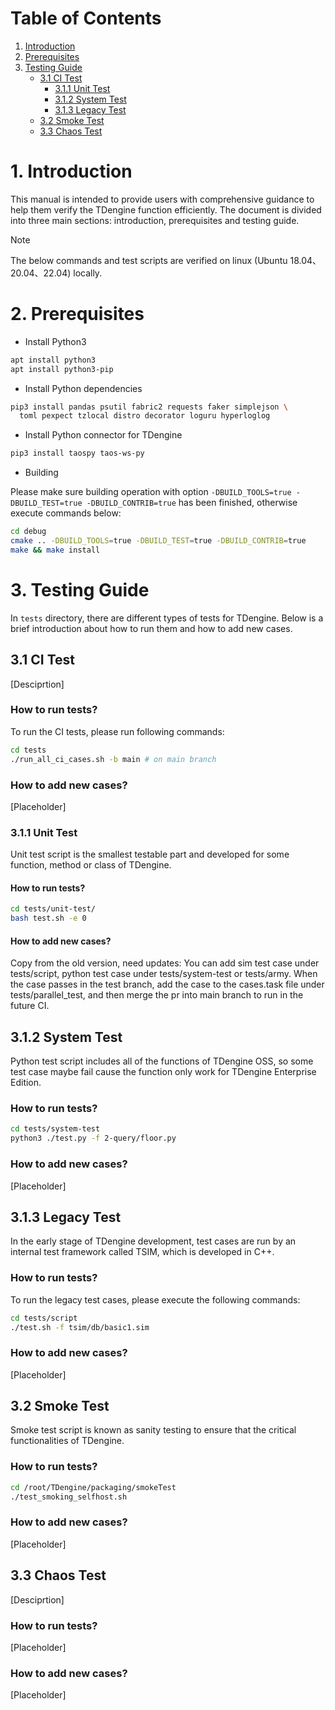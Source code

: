 # Table of Contents

1. [Introduction](#1-introduction)
1. [Prerequisites](#2-prerequisites)
1. [Testing Guide](#3-testing-guide)
    - [3.1 CI Test](#31-ci-test)
      - [3.1.1 Unit Test](#311-unit-test)
      - [3.1.2 System Test](#312-system-test)
      - [3.1.3 Legacy Test](#313-legacy-test)
    - [3.2 Smoke Test](#32-smoke-test)
    - [3.3 Chaos Test](#33-chaos-test)


# 1. Introduction

This manual is intended to provide users with comprehensive guidance to help them verify the TDengine function efficiently. The document is divided into three main sections: introduction, prerequisites and testing guide.

> [!NOTE]
> The below commands and test scripts are verified on linux (Ubuntu 18.04、20.04、22.04) locally.

# 2. Prerequisites

- Install Python3

```bash
apt install python3
apt install python3-pip
```

- Install Python dependencies

```bash
pip3 install pandas psutil fabric2 requests faker simplejson \
  toml pexpect tzlocal distro decorator loguru hyperloglog
```

- Install Python connector for TDengine

```bash
pip3 install taospy taos-ws-py
```

- Building

Please make sure building operation with option `-DBUILD_TOOLS=true -DBUILD_TEST=true -DBUILD_CONTRIB=true` has been finished, otherwise execute commands below:

```bash
cd debug
cmake .. -DBUILD_TOOLS=true -DBUILD_TEST=true -DBUILD_CONTRIB=true
make && make install
```

# 3. Testing Guide

In `tests` directory, there are different types of tests for TDengine. Below is a brief introduction about how to run them and how to add new cases.


## 3.1 CI Test

[Desciprtion]

### How to run tests?

To run the CI tests, please run following commands:

```bash
cd tests
./run_all_ci_cases.sh -b main # on main branch
```

### How to add new cases?

[Placeholder]


### 3.1.1 Unit Test

Unit test script is the smallest testable part and developed for some function, method or class of TDengine.

#### How to run tests?

```bash
cd tests/unit-test/
bash test.sh -e 0
```

#### How to add new cases?

Copy from the old version, need updates:
You can add sim test case under tests/script, python test case under tests/system-test or tests/army. When the case passes in the test branch, add the case to the cases.task file under tests/parallel_test, and then merge the pr into main branch to run in the future CI.

## 3.1.2 System Test

Python test script includes all of the functions of TDengine OSS, so some test case maybe fail cause the function only
work for TDengine Enterprise Edition.

### How to run tests?

```bash
cd tests/system-test
python3 ./test.py -f 2-query/floor.py
```

### How to add new cases?

[Placeholder]

## 3.1.3 Legacy Test

In the early stage of TDengine development, test cases are run by an internal test framework called TSIM, which is developed in C++.

### How to run tests?

To run the legacy test cases, please execute the following commands:

```bash
cd tests/script
./test.sh -f tsim/db/basic1.sim
```

### How to add new cases?

[Placeholder]


## 3.2 Smoke Test

Smoke test script is known as sanity testing to ensure that the critical functionalities of TDengine.

### How to run tests?

```bash
cd /root/TDengine/packaging/smokeTest
./test_smoking_selfhost.sh
```

### How to add new cases?

[Placeholder]

## 3.3 Chaos Test

[Desciprtion]

### How to run tests?

[Placeholder]

### How to add new cases?

[Placeholder]
